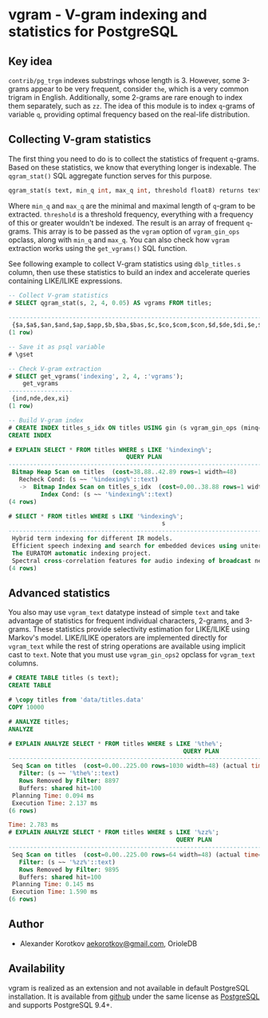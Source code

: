 vgram - V-gram indexing and statistics for PostgreSQL
=====================================================

Key idea
--------

`contrib/pg_trgm` indexes substrings whose length is 3.  However, some
3-grams appear to be very frequent, consider `the`, which is a very common
trigram in English.  Additionally, some 2-grams are rare enough to index
them separately, such as `zz`.  The idea of this module is to index `q`-grams
of variable `q`, providing optimal frequency based on the real-life
distribution.

Collecting V-gram statistics
----------------------------

The first thing you need to do is to collect the statistics of frequent
`q`-grams. Based on these statistics, we know that everything longer is
indexable. The `qgram_stat()` SQL aggregate function serves for this purpose.

```sql
qgram_stat(s text, min_q int, max_q int, threshold float8) returns text[]
```

Where `min_q` and `max_q` are the minimal and maximal length of  `q`-gram to
be extracted.  `threshold` is a threshold frequency, everything with
a frequency of this or greater wouldn't be indexed.  The result is an array
of frequent `q`-grams.  This array is to be passed as the `vgram` option
of `vgram_gin_ops` opclass, along with `min_q` and `max_q`.  You can also
check how `vgram` extraction works using the `get_vgrams()` SQL function.

See following example to collect V-gram statistics using `dblp_titles.s`
column, then use these statistics to build an index and accelerate queries
containing LIKE/ILIKE expressions.

```sql
-- Collect V-gram statistics
# SELECT qgram_stat(s, 2, 4, 0.05) AS vgrams FROM titles;
                                                                                                                                                                                                                                                                                                                                                                                                                                                                                                                                                                                                                                                                                                                                             vgrams
------------------------------------------------------------------------------------------------------------------------------------------------------------------------------------------------------------------------------------------------------------------------------------------------------------------------------------------------------------------------------------------------------------------------------------------------------------------------------------------------------------------------------------------------------------------------------------------------------------------------------------------------------------------------------------------------------------------------------------------------------------------------------------------------------------------------------------------------------------------------------------------------------------------------------------------------------------------------------------------------------------------------------------------------------------------------------------------------------------------------------------------------------------------------------------------------------------------------------------------------------------------------------------------------------------------------------------------------------------------------------------------------------------------------------------------------------------------------------------------------
 {$a,$a$,$an,$and,$ap,$app,$b,$ba,$bas,$c,$co,$com,$con,$d,$de,$di,$e,$f,$fo,$for,$g,$h,$ho,$hom,$i,$in,$in$,$int,$l,$m,$ma,$me,$mo,$mod,$n,$ne,$net,$o,$of,$of$,$on,$on$,$p,$pa,$pag,$pr,$pro,$r,$re,$s,$se,$st,$sy,$sys,$t,$te,$th,$the,$to,$to$,$tr,$u,$us,$v,$w,$wi,$wit,a$,ab,ac,act,ad,ag,age,age$,al,al$,am,an,an$,ana,and,and$,ap,app,ar,as,ase,ased,at,ate,ati,atio,ba,bas,base,bi,bl,c$,ca,cal,cat,cati,ce,ce$,ces,ch,ci,co,com,comp,con,ct,cti,ctio,cu,d$,da,de,del,di,du,e$,ea,ec,ect,ed,ed$,ee,el,el$,em,eme,en,ent,ent$,er,er$,era,eri,es,es$,ess,et,etw,ev,ex,f$,fe,fi,fo,for,for$,form,g$,ge,ge$,gen,gi,gn,gr,gra,h$,ha,he,he$,hi,ho,hom,home,ia,ic,ic$,ica,icat,id,ie,if,ig,il,im,in,in$,ine,ing,ing$,int,inte,io,ion,ion$,ions,ir,is,ist,it,ith,iti,ity,ity$,iv,ive,ive$,iz,k$,l$,la,le,le$,li,lin,ll,lo,lt,lu,ly,m$,ma,man,mat,mati,me,me$,men,ment,mi,mo,mod,mode,mp,ms,ms$,mu,mul,n$,na,nal,nc,nce,nce$,nd,nd$,ne,net,ng,ng$,ni,no,ns,ns$,nt,nt$,nte,o$,ob,oc,od,ode,odel,of,of$,og,ol,om,ome,ome$,omp,on,on$,ons,ons$,op,or,or$,ori,ork,orm,orma,os,ot,ou,pa,pag,page,pe,per,pl,po,pp,pr,pro,pt,qu,r$,ra,ral,rat,rc,re,re$,res,ri,rit,rk,rm,rma,ro,rs,rt,ry,s$,sc,se,sed,sed$,si,sin,sing,so,sp,ss,st,ste,stem,str,su,sy,sys,syst,t$,ta,tat,te,ted,ted$,tem,ter,th,th$,the,the$,ti,tic,tim,tin,ting,tio,tion,tiv,tive,to,to$,tor,tr,tra,tri,ts,ts$,tu,tur,tw,two,ty,ty$,ua,uc,ue,ul,ult,un,ur,ure,us,usi,usin,ut,va,ve,ve$,ver,vi,wi,wit,with,wo,wor,work,y$,ys,yst,yste}
(1 row)

-- Save it as psql variable
# \gset

-- Check V-gram extraction
# SELECT get_vgrams('indexing', 2, 4, :'vgrams');
    get_vgrams
------------------
 {ind,nde,dex,xi}
(1 row)

-- Build V-gram index
# CREATE INDEX titles_s_idx ON titles USING gin (s vgram_gin_ops (minq=2, maxq=4, vgrams=:'vgrams'));
CREATE INDEX

# EXPLAIN SELECT * FROM titles WHERE s LIKE '%indexing%';
                                 QUERY PLAN
----------------------------------------------------------------------------
 Bitmap Heap Scan on titles  (cost=38.88..42.89 rows=1 width=48)
   Recheck Cond: (s ~~ '%indexing%'::text)
   ->  Bitmap Index Scan on titles_s_idx  (cost=0.00..38.88 rows=1 width=0)
         Index Cond: (s ~~ '%indexing%'::text)
(4 rows)

# SELECT * FROM titles WHERE s LIKE '%indexing%';
                                           s
----------------------------------------------------------------------------------------
 Hybrid term indexing for different IR models.
 Efficient speech indexing and search for embedded devices using uniterms.
 The EURATOM automatic indexing project.
 Spectral cross-correlation features for audio indexing of broadcast news and meetings.
(4 rows)
```

Advanced statistics
-------------------

You also may use `vgram_text` datatype instead of simple `text` and take
advantage of statistics for frequent individual characters, 2-grams, and
3-grams.  These statistics provide selectivity estimation for LIKE/ILIKE
using Markov's model.  LIKE/ILIKE operators are implemented directly for
`vgram_text` while the rest of string operations are available using implicit
cast to `text`.  Note that you must use `vgram_gin_ops2` opclass for
`vgram_text` columns.

```sql
# CREATE TABLE titles (s text);
CREATE TABLE

# \copy titles from 'data/titles.data'
COPY 10000

# ANALYZE titles;
ANALYZE

# EXPLAIN ANALYZE SELECT * FROM titles WHERE s LIKE '%the%';
                                                 QUERY PLAN
------------------------------------------------------------------------------------------------------------
 Seq Scan on titles  (cost=0.00..225.00 rows=1030 width=48) (actual time=0.018..2.075 rows=1103.00 loops=1)
   Filter: (s ~~ '%the%'::text)
   Rows Removed by Filter: 8897
   Buffers: shared hit=100
 Planning Time: 0.094 ms
 Execution Time: 2.137 ms
(6 rows)

Time: 2.783 ms
# EXPLAIN ANALYZE SELECT * FROM titles WHERE s LIKE '%zz%';
                                               QUERY PLAN
---------------------------------------------------------------------------------------------------------
 Seq Scan on titles  (cost=0.00..225.00 rows=64 width=48) (actual time=0.043..1.556 rows=105.00 loops=1)
   Filter: (s ~~ '%zz%'::text)
   Rows Removed by Filter: 9895
   Buffers: shared hit=100
 Planning Time: 0.145 ms
 Execution Time: 1.590 ms
(6 rows)
```

Author
------

 * Alexander Korotkov <aekorotkov@gmail.com>, OrioleDB

Availability
------------

vgram is realized as an extension and not available in default PostgreSQL
installation. It is available from
[github](https://github.com/akorotkov/vgram)
under the same license as
[PostgreSQL](https://www.postgresql.org/about/licence/)
and supports PostgreSQL 9.4+.
